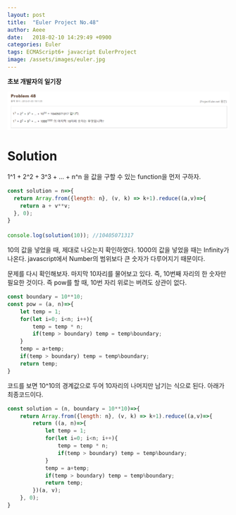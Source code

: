 ```yaml
---
layout: post
title:  "Euler Project No.48"
author: Aeee
date:   2018-02-10 14:29:49 +0900
categories: Euler
tags: ECMAScript6+ javacript EulerProject
image: /assets/images/euler.jpg
---
```


**초보 개발자의 일기장**

![Alt text](/assets/images/euler/48.PNG)

# Solution
1^1 + 2^2 + 3^3 + ... + n^n 을 값을 구할 수 있는 function을 먼저 구하자.

```javascript
const solution = n=>{
  return Array.from({length: n}, (v, k) => k+1).reduce((a,v)=>{
    return a + v**v;
  }, 0);
}

console.log(solution(10)); //10405071317
```

10의 값을 넣었을 때, 제대로 나오는지 확인하였다. 1000의 값을 넣었을 때는 Infinity가 나온다. javascript에서 Number의 범위보다 큰 숫자가 다루어지기 때문이다.

문제를 다시 확인해보자. 마지막 10자리를 물어보고 있다. 즉, 10번째 자리의 한 숫자만 필요한 것이다. 즉 pow를 할 때, 10번 자리 위로는 버려도 상관이 없다. 

```javascript
const boundary = 10**10;
const pow = (a, n)=>{
    let temp = 1;
    for(let i=0; i<n; i++){
        temp = temp * n;
        if(temp > boundary) temp = temp%boundary;
    }
    temp = a+temp;
    if(temp > boundary) temp = temp%boundary;
    return temp;
}
```
코드를 보면 10^10의 경계값으로 두어 10자리의 나머지만 남기는 식으로 된다. 아래가 최종코드이다.

```javascript
const solution = (n, boundary = 10**10)=>{
    return Array.from({length: n}, (v, k) => k+1).reduce((a,v)=>{
        return ((a, n)=>{
            let temp = 1;
            for(let i=0; i<n; i++){
                temp = temp * n;
                if(temp > boundary) temp = temp%boundary;
            }
            temp = a+temp;
            if(temp > boundary) temp = temp%boundary;
            return temp;
        })(a, v);
    }, 0);
}
```


  